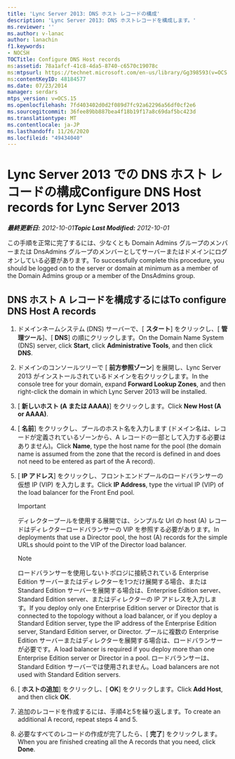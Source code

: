 ```yaml
---
title: 'Lync Server 2013: DNS ホスト レコードの構成'
description: 'Lync Server 2013: DNS ホストレコードを構成します。'
ms.reviewer: ''
ms.author: v-lanac
author: lanachin
f1.keywords:
- NOCSH
TOCTitle: Configure DNS Host records
ms:assetid: 78a1afcf-41c8-4da5-8740-c6570c19078c
ms:mtpsurl: https://technet.microsoft.com/en-us/library/Gg398593(v=OCS.15)
ms:contentKeyID: 48184577
ms.date: 07/23/2014
manager: serdars
mtps_version: v=OCS.15
ms.openlocfilehash: 7fd403402d0d2f089d7fc92a62296a56df0cf2e6
ms.sourcegitcommit: 36fee89bb887bea4f18b19f17a8c69daf5bc423d
ms.translationtype: MT
ms.contentlocale: ja-JP
ms.lasthandoff: 11/26/2020
ms.locfileid: "49434040"
---
```

# <a name="configure-dns-host-records-for-lync-server-2013"></a><span data-ttu-id="02822-103">Lync Server 2013 での DNS ホスト レコードの構成</span><span class="sxs-lookup"><span data-stu-id="02822-103">Configure DNS Host records for Lync Server 2013</span></span>

<div data-xmlns="http://www.w3.org/1999/xhtml">

<div class="topic" data-xmlns="http://www.w3.org/1999/xhtml" data-msxsl="urn:schemas-microsoft-com:xslt" data-cs="https://msdn.microsoft.com/">

<div data-asp="https://msdn2.microsoft.com/asp">



</div>

<div id="mainSection">

<div id="mainBody"><span data-ttu-id="02822-104">

<span> </span></span><span class="sxs-lookup"><span data-stu-id="02822-104">

<span> </span></span></span>

<span data-ttu-id="02822-105">_**最終更新日:** 2012-10-01_</span><span class="sxs-lookup"><span data-stu-id="02822-105">_**Topic Last Modified:** 2012-10-01_</span></span>

<span data-ttu-id="02822-106">この手順を正常に完了するには、少なくとも Domain Admins グループのメンバーまたは DnsAdmins グループのメンバーとしてサーバーまたはドメインにログオンしている必要があります。</span><span class="sxs-lookup"><span data-stu-id="02822-106">To successfully complete this procedure, you should be logged on to the server or domain at minimum as a member of the Domain Admins group or a member of the DnsAdmins group.</span></span>

<div>

## <a name="to-configure-dns-host-a-records"></a><span data-ttu-id="02822-107">DNS ホスト A レコードを構成するには</span><span class="sxs-lookup"><span data-stu-id="02822-107">To configure DNS Host A records</span></span>

1.  <span data-ttu-id="02822-108">ドメインネームシステム (DNS) サーバーで、[ **スタート**] をクリックし、[ **管理ツール**]、[ **DNS**] の順にクリックします。</span><span class="sxs-lookup"><span data-stu-id="02822-108">On the Domain Name System (DNS) server, click **Start**, click **Administrative Tools**, and then click **DNS**.</span></span>

2.  <span data-ttu-id="02822-109">ドメインのコンソールツリーで [ **前方参照ゾーン**] を展開し、Lync Server 2013 がインストールされているドメインを右クリックします。</span><span class="sxs-lookup"><span data-stu-id="02822-109">In the console tree for your domain, expand **Forward Lookup Zones**, and then right-click the domain in which Lync Server 2013 will be installed.</span></span>

3.  <span data-ttu-id="02822-110">[ **新しいホスト (A または AAAA)**] をクリックします。</span><span class="sxs-lookup"><span data-stu-id="02822-110">Click **New Host (A or AAAA)**.</span></span>

4.  <span data-ttu-id="02822-111">[ **名前**] をクリックし、プールのホスト名を入力します (ドメイン名は、レコードが定義されているゾーンから、A レコードの一部として入力する必要はありません)。</span><span class="sxs-lookup"><span data-stu-id="02822-111">Click **Name**, type the host name for the pool (the domain name is assumed from the zone that the record is defined in and does not need to be entered as part of the A record).</span></span>

5.  <span data-ttu-id="02822-112">[ **IP アドレス**] をクリックし、フロントエンドプールのロードバランサーの仮想 IP (VIP) を入力します。</span><span class="sxs-lookup"><span data-stu-id="02822-112">Click **IP Address**, type the virtual IP (VIP) of the load balancer for the Front End pool.</span></span>
    
    <div>
    

    > [!IMPORTANT]  
    > <span data-ttu-id="02822-113">ディレクタープールを使用する展開では、シンプルな Url の host (A) レコードはディレクターロードバランサーの VIP を参照する必要があります。</span><span class="sxs-lookup"><span data-stu-id="02822-113">In deployments that use a Director pool, the host (A) records for the simple URLs should point to the VIP of the Director load balancer.</span></span>

    
    </div>
    
    <div>
    

    > [!NOTE]  
    > <span data-ttu-id="02822-114">ロードバランサーを使用しないトポロジに接続されている Enterprise Edition サーバーまたはディレクターを1つだけ展開する場合、または Standard Edition サーバーを展開する場合は、Enterprise Edition server、Standard Edition server、またはディレクターの IP アドレスを入力します。</span><span class="sxs-lookup"><span data-stu-id="02822-114">If you deploy only one Enterprise Edition server or Director that is connected to the topology without a load balancer, or if you deploy a Standard Edition server, type the IP address of the Enterprise Edition server, Standard Edition server, or Director.</span></span> <span data-ttu-id="02822-115">プールに複数の Enterprise Edition サーバーまたはディレクターを展開する場合は、ロードバランサーが必要です。</span><span class="sxs-lookup"><span data-stu-id="02822-115">A load balancer is required if you deploy more than one Enterprise Edition server or Director in a pool.</span></span> <span data-ttu-id="02822-116">ロードバランサーは、Standard Edition サーバーでは使用されません。</span><span class="sxs-lookup"><span data-stu-id="02822-116">Load balancers are not used with Standard Edition servers.</span></span>

    
    </div>

6.  <span data-ttu-id="02822-117">[ **ホストの追加**] をクリックし、[ **OK**] をクリックします。</span><span class="sxs-lookup"><span data-stu-id="02822-117">Click **Add Host**, and then click **OK**.</span></span>

7.  <span data-ttu-id="02822-118">追加のレコードを作成するには、手順4と5を繰り返します。</span><span class="sxs-lookup"><span data-stu-id="02822-118">To create an additional A record, repeat steps 4 and 5.</span></span>

8.  <span data-ttu-id="02822-119">必要なすべてのレコードの作成が完了したら、[ **完了**] をクリックします。</span><span class="sxs-lookup"><span data-stu-id="02822-119">When you are finished creating all the A records that you need, click **Done**.</span></span>

<span data-ttu-id="02822-120"></div>

</div>

<span> </span>

</div>

</div>

</span><span class="sxs-lookup"><span data-stu-id="02822-120"></div>

</div>

<span> </span>

</div>

</div>

</span></span></div>


